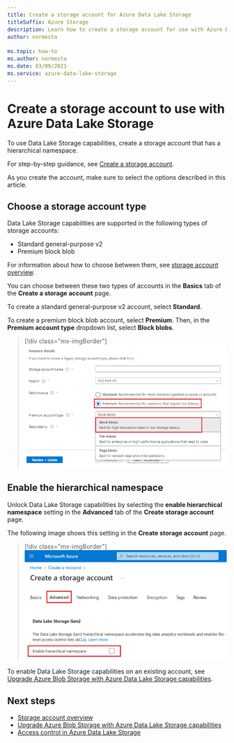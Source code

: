 ```yaml
---
title: Create a storage account for Azure Data Lake Storage
titleSuffix: Azure Storage
description: Learn how to create a storage account for use with Azure Data Lake Storage.
author: normesta

ms.topic: how-to
ms.author: normesta
ms.date: 03/09/2023
ms.service: azure-data-lake-storage
---
```


# Create a storage account to use with Azure Data Lake Storage

To use Data Lake Storage capabilities, create a storage account that has a hierarchical namespace.

For step-by-step guidance, see [Create a storage account](../common/storage-account-create.md?toc=/azure/storage/blobs/toc.json).

As you create the account, make sure to select the options described in this article.

## Choose a storage account type

Data Lake Storage capabilities are supported in the following types of storage accounts:

- Standard general-purpose v2
- Premium block blob

For information about how to choose between them, see [storage account overview](../common/storage-account-overview.md?toc=/azure/storage/blobs/toc.json).

You can choose between these two types of accounts in the **Basics** tab of the **Create a storage account** page.

To create a standard general-purpose v2 account, select **Standard**.

To create a premium block blob account, select **Premium**. Then, in the **Premium account type** dropdown list, select **Block blobs**.

> [!div class="mx-imgBorder"]
> ![Premium block blob option](./media/create-data-lake-storage-account/premium-block-blob-option.png)

## Enable the hierarchical namespace

Unlock Data Lake Storage capabilities by selecting the **enable hierarchical namespace** setting in the **Advanced** tab of the **Create storage account** page. 

The following image shows this setting in the **Create storage account** page.

> [!div class="mx-imgBorder"]
> ![Hierarchical namespace setting](./media/create-data-lake-storage-account/hierarchical-namespace-feature.png)

To enable Data Lake Storage capabilities on an existing account, see [Upgrade Azure Blob Storage with Azure Data Lake Storage capabilities](upgrade-to-data-lake-storage-gen2-how-to.md).

## Next steps

- [Storage account overview](../common/storage-account-overview.md)
- [Upgrade Azure Blob Storage with Azure Data Lake Storage capabilities](upgrade-to-data-lake-storage-gen2-how-to.md)
- [Access control in Azure Data Lake Storage](data-lake-storage-access-control.md)
